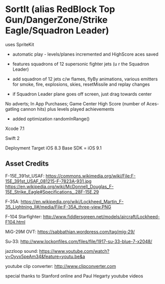 # SortIt (alias RedBlock Top Gun/DangerZone/Strike Eagle/Squadron Leader)

uses SpriteKit
- automatic play - levels/planes incremented and HighScore aces saved
- features squadrons of 12 supersonic fighter jets (u r the Squadron Leader)

- add squadron of 12 jets c/w flames, flyBy animations, various emitters for smoke, fire, explosions, skies, 
resetMissile and replay changes
- if Squadron Leader plane goes off screen, just drag towards center

No adverts; In App Purchases; Game Center High Score (number of Aces-gatling cannon hits) plus levels played achievements
- added optimization randomInRange()


Xcode 7.1 

Swift 2

Deployment Target iOS 8.3
Base SDK = iOS 9.1

Asset Credits
-------------------------------------------------

F-15E_391st_USAF:
https://commons.wikimedia.org/wiki/File:F-15E_391st_USAF_081215-F-7823A-931.jpg
https://en.wikipedia.org/wiki/McDonnell_Douglas_F-15E_Strike_Eagle#Specifications_.28F-15E.29

F-35A:
https://en.wikipedia.org/wiki/Lockheed_Martin_F-35_Lightning_II#/media/File:F-35A_three-view.PNG

F-104 Starfighter:
http://www.fiddlersgreen.net/models/aircraft/Lockheed-F104.html

MiG-29M OVT:
https://sabbathian.wordpress.com/tag/mig-29/

Su-33:
http://www.lockonfiles.com/files/file/1917-su-33-blue-7-x2048/

jazzloop sound:
https://www.youtube.com/watch?v=Oyvx5peAm34&feature=youtu.be&a

youtube clip converter:
http://www.clipconverter.com

special thanks to Stanford online and Paul Hegarty youtube videos